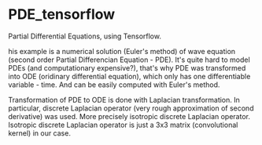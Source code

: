 # PDE_tensorflow
Partial Differential Equations, using Tensorflow.

his example is a numerical solution (Euler's method) of wave equation (second order Partial Differencian Equation - PDE). It's quite hard to model PDEs (and computationary expensive?), that's why PDE was transformed into ODE (oridinary differential equation), which only has one differentiable variable - time. And can be easily computed with Euler's method.

Transformation of PDE to ODE is done with Laplacian transformation. In particular, discrete Laplacian operator (very rough approximation of second derivative) was used. More precisely isotropic discrete Laplacian operator. Isotropic discrete Laplacian operator is just a 3x3 matrix (convolutional kernel) in our case.
